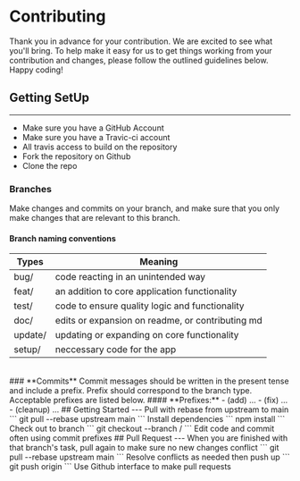 # Contributing

Thank you in advance for your contribution. We are excited to see what you'll bring. To help make it easy for us to get things working from your contribution and changes, please follow the outlined guidelines below.
Happy coding!

## Getting SetUp

---

- Make sure you have a GitHub Account
- Make sure you have a Travic-ci account
- All travis access to build on the repository
- Fork the repository on Github
- Clone the repo
  <br>

### **Branches**

Make changes and commits on your branch, and make sure that you only make changes that are relevant to this branch.
<br>

#### **Branch naming conventions**

| Types   | Meaning                                          |
| ------- | ------------------------------------------------ |
| bug/    | code reacting in an unintended way               |
| feat/   | an addition to core application functionality    |
| test/   | code to ensure quality logic and functionality   |
| doc/    | edits or expansion on readme, or contributing md |
| update/ | updating or expanding on core functionality      |
| setup/  | neccessary code for the app                      |

<br>
### **Commits**
Commit messages should be written in the present tense and include a prefix. Prefix should correspond to the branch type. Acceptable prefixes are listed below.
#### **Prefixes:**
- (add) ...
- (fix) ...
- (cleanup) ...
## Getting Started
---
Pull with rebase from upstream to main
```
git pull --rebase upstream main
```
Install dependencies
```
npm install
```
Check out to branch
```
git checkout --branch <naming type>/<branch name>
```
Edit code and commit often using commit prefixes
## Pull Request
---
When you are finished with that branch's task, pull again to make sure no new changes conflict
```
git pull --rebase upstream main
```
Resolve conflicts as needed then push up
```
git push origin <branch name>
```
Use Github interface to make pull requests
